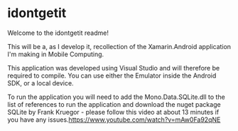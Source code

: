 # idontgetit

Welcome to the idontgetit readme! 

This will be a, as I develop it, recollection of the Xamarin.Android application I'm making in Mobile Computing.

This application was developed using Visual Studio and will therefore be required to compile. You can use either the Emulator inside the Android SDK, or a local device. 

To run the application you will need to add the Mono.Data.SQLite.dll to the list of references to run the application and download the nuget package SQLite by Frank Kruegor - please follow this video at about 13 minutes if you have any issues.https://www.youtube.com/watch?v=mAw0Fa92qNE
